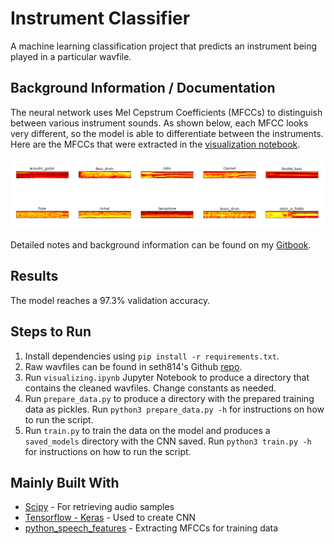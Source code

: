 # Instrument Classifier

A machine learning classification project that predicts an instrument being played in a particular wavfile. 

## Background Information / Documentation
The neural network uses Mel Cepstrum Coefficients (MFCCs) to distinguish between various instrument sounds. As shown below, each MFCC looks very different, so the model is able to differentiate between the instruments. Here are the MFCCs that were extracted in the [visualization notebook](https://github.com/lauradang/audio-classification/blob/master/visualizing.ipynb).

![](images/mel-cepstrum.png)

Detailed notes and background information can be found on my [Gitbook](https://lauradang.gitbook.io/notes/machine-learning/machine-learning-audio-classification).

## Results
The model reaches a 97.3% validation accuracy.

## Steps to Run
1. Install dependencies using `pip install -r requirements.txt`.
2. Raw wavfiles can be found in seth814's Github [repo](https://github.com/seth814/Audio-Classification/tree/018692a618ed4c3f9b9af7467a8246fc4fbaf1bb).
3. Run `visualizing.ipynb` Jupyter Notebook to produce a directory that contains the cleaned wavfiles. Change constants as needed.
4. Run `prepare_data.py` to produce a directory with the prepared training data as pickles. Run `python3 prepare_data.py -h` for instructions on how to run the script.
5. Run `train.py` to train the data on the model and produces a `saved_models` directory with the CNN saved. Run `python3 train.py -h` for instructions on how to run the script.

## Mainly Built With
* [Scipy](https://docs.scipy.org/doc/scipy-0.14.0/reference/index.html) - For retrieving audio samples
* [Tensorflow - Keras](https://www.tensorflow.org/guide/keras) - Used to create CNN
* [python_speech_features](https://python-speech-features.readthedocs.io/en/latest/) - Extracting MFCCs for training data
